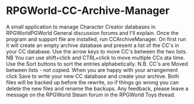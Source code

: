# RPGWorld-CC-Archive-Manager
A small application to manage Character Creator databases in RPGWorldPGWorld General discussion forums and I'll explain.
Once the program and support file are installed, run CCArchiveManager.
On first run it will create an empty archive database and present a list of the CC's in your CC database.
Use the arrow keys to move CC's between the two lists. NB You can use shift+click and CTRL+click to move multiple CCs ata time.
Use the Sort buttons to sort the entries alphabetically.
N.B. CC's are Moved between lists - not copied.
When you are happy with your arrangement click Save to write your new CC database and create your archive. Both files will be backed up before the rewrite, so if things go wrong you can delete the new files and rename the backups.
Any feedback, please leave a message on the RPGWorld Steam forum in the RPGWorld Toys thread.
